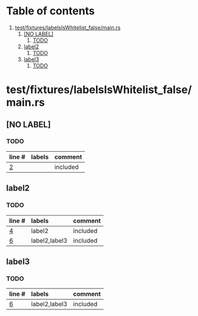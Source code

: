 # Table of contents

1. [test/fixtures/labelsIsWhitelist_false/main.rs](#1-0)
   1. [[NO LABEL]](#2-0)
      1. [TODO](#3-0)
   2. [label2](#2-1)
      1. [TODO](#3-0)
   3. [label3](#2-2)
      1. [TODO](#3-0)

# test/fixtures/labelsIsWhitelist_false/main.rs<a id="1-0"></a>

## [NO LABEL]<a id="2-0"></a>

### TODO<a id="3-0"></a>

| line # | labels | comment
|:-------|:-------|:-------
| [2](test/fixtures/labelsIsWhitelist_false/main.rs#L2) |  | included

## label2<a id="2-1"></a>

### TODO<a id="3-0"></a>

| line # | labels | comment
|:-------|:-------|:-------
| [4](test/fixtures/labelsIsWhitelist_false/main.rs#L4) | label2 | included
| [6](test/fixtures/labelsIsWhitelist_false/main.rs#L6) | label2,label3 | included

## label3<a id="2-2"></a>

### TODO<a id="3-0"></a>

| line # | labels | comment
|:-------|:-------|:-------
| [6](test/fixtures/labelsIsWhitelist_false/main.rs#L6) | label2,label3 | included
